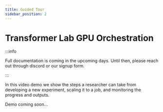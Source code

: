 ```yaml
---
title: Guided Tour
sidebar_position: 2
---
```


# Transformer Lab GPU Orchestration

:::info

Full documentation is coming in the upcoming days. Until then, please reach out through discord or our signup form.

:::

In this video demo we show the steps a researcher can take from developing a new experiment, scaling it to a job, and monitoring the progress and outputs.

Demo coming soon...